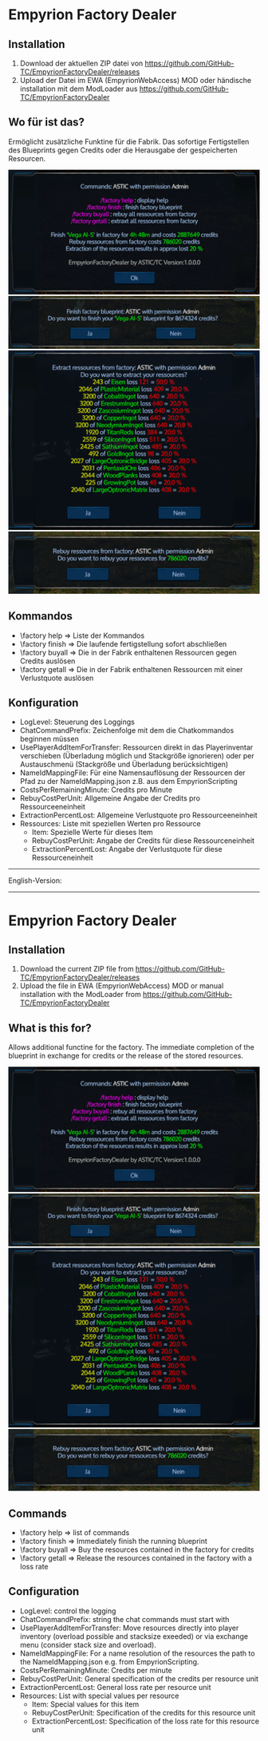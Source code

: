 ﻿# Empyrion Factory Dealer
## Installation
1. Download der aktuellen ZIP datei von https://github.com/GitHub-TC/EmpyrionFactoryDealer/releases
1. Upload der Datei im EWA (EmpyrionWebAccess) MOD oder händische installation mit dem ModLoader aus https://github.com/GitHub-TC/EmpyrionFactoryDealer

## Wo für ist das?
Ermöglicht zusätzliche Funktine für die Fabrik. Das sofortige Fertigstellen des Blueprints gegen Credits oder die Herausgabe der gespeicherten
Resourcen.

![](Screenshots/Help.png)
![](Screenshots/Finish.png)
![](Screenshots/GetAll.png)
![](Screenshots/BuyAll.png)

## Kommandos

* \\factory help =&gt; Liste der Kommandos
* \\factory finish =&gt; Die laufende fertigstellung sofort abschließen
* \\factory buyall =&gt; Die in der Fabrik enthaltenen Ressourcen gegen Credits auslösen
* \\factory getall =&gt; Die in der Fabrik enthaltenen Ressourcen mit einer Verlustquote auslösen

## Konfiguration
* LogLevel: Steuerung des Loggings
* ChatCommandPrefix: Zeichenfolge mit dem die Chatkommandos beginnen müssen
* UsePlayerAddItemForTransfer: Ressourcen direkt in das Playerinventar verschieben (Überladung möglich und Stackgröße ignorieren) oder per Austauschmenü (Stackgröße und Überladung berücksichtigen)
* NameIdMappingFile: Für eine Namensauflösung der Ressourcen der Pfad zu der NameIdMapping.json z.B. aus dem EmpyrionScripting
* CostsPerRemainingMinute: Credits pro Minute
* RebuyCostPerUnit: Allgemeine Angabe der Credits pro Ressourceeneinheit
* ExtractionPercentLost: Allgemeine Verlustquote pro Ressourceeneinheit
* Ressources: Liste mit speziellen Werten pro Ressource
  * Item: Spezielle Werte für dieses Item
  * RebuyCostPerUnit: Angabe der Credits für diese Ressourceneinheit
  * ExtractionPercentLost: Angabe der Verlustquote für diese Ressourceneinheit

***

English-Version:

---

# Empyrion Factory Dealer
## Installation
1. Download the current ZIP file from https://github.com/GitHub-TC/EmpyrionFactoryDealer/releases
1. Upload the file in EWA (EmpyrionWebAccess) MOD or manual installation with the ModLoader from https://github.com/GitHub-TC/EmpyrionFactoryDealer

## What is this for?
Allows additional functine for the factory. The immediate completion of the blueprint in exchange for credits or the release of the stored
resources.

![](Screenshots/Help.png)
![](Screenshots/Finish.png)
![](Screenshots/GetAll.png)
![](Screenshots/BuyAll.png)

## Commands

* \\factory help =&gt; list of commands
* \\factory finish =&gt; Immediately finish the running blueprint
* \\factory buyall =&gt; Buy the resources contained in the factory for credits
* \\factory getall =&gt; Release the resources contained in the factory with a loss rate

## Configuration
* LogLevel: control the logging
* ChatCommandPrefix: string the chat commands must start with
* UsePlayerAddItemForTransfer: Move resources directly into player inventory (overload possible and stacksize exeeded) or via exchange menu (consider stack size and overload).
* NameIdMappingFile: For a name resolution of the resources the path to the NameIdMapping.json e.g. from EmpyrionScripting.
* CostsPerRemainingMinute: Credits per minute
* RebuyCostPerUnit: General specification of the credits per resource unit
* ExtractionPercentLost: General loss rate per resource unit
* Resources: List with special values per resource
  * Item: Special values for this item
  * RebuyCostPerUnit: Specification of the credits for this resource unit
  * ExtractionPercentLost: Specification of the loss rate for this resource unit
